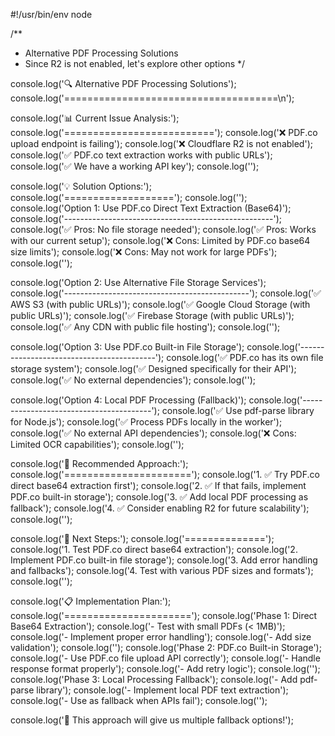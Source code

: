 #!/usr/bin/env node

/**
 * Alternative PDF Processing Solutions
 * Since R2 is not enabled, let's explore other options
 */

console.log('🔍 Alternative PDF Processing Solutions');
console.log('=====================================\n');

console.log('📊 Current Issue Analysis:');
console.log('==========================');
console.log('❌ PDF.co upload endpoint is failing');
console.log('❌ Cloudflare R2 is not enabled');
console.log('✅ PDF.co text extraction works with public URLs');
console.log('✅ We have a working API key');
console.log('');

console.log('💡 Solution Options:');
console.log('===================');
console.log('');
console.log('Option 1: Use PDF.co Direct Text Extraction (Base64)');
console.log('----------------------------------------------------');
console.log('✅ Pros: No file storage needed');
console.log('✅ Pros: Works with our current setup');
console.log('❌ Cons: Limited by PDF.co base64 size limits');
console.log('❌ Cons: May not work for large PDFs');
console.log('');

console.log('Option 2: Use Alternative File Storage Services');
console.log('----------------------------------------------');
console.log('✅ AWS S3 (with public URLs)');
console.log('✅ Google Cloud Storage (with public URLs)');
console.log('✅ Firebase Storage (with public URLs)');
console.log('✅ Any CDN with public file hosting');
console.log('');

console.log('Option 3: Use PDF.co Built-in File Storage');
console.log('------------------------------------------');
console.log('✅ PDF.co has its own file storage system');
console.log('✅ Designed specifically for their API');
console.log('✅ No external dependencies');
console.log('');

console.log('Option 4: Local PDF Processing (Fallback)');
console.log('----------------------------------------');
console.log('✅ Use pdf-parse library for Node.js');
console.log('✅ Process PDFs locally in the worker');
console.log('✅ No external API dependencies');
console.log('❌ Cons: Limited OCR capabilities');
console.log('');

console.log('🎯 Recommended Approach:');
console.log('======================');
console.log('1. ✅ Try PDF.co direct base64 extraction first');
console.log('2. ✅ If that fails, implement PDF.co built-in storage');
console.log('3. ✅ Add local PDF processing as fallback');
console.log('4. ✅ Consider enabling R2 for future scalability');
console.log('');

console.log('🚀 Next Steps:');
console.log('==============');
console.log('1. Test PDF.co direct base64 extraction');
console.log('2. Implement PDF.co built-in file storage');
console.log('3. Add error handling and fallbacks');
console.log('4. Test with various PDF sizes and formats');
console.log('');

console.log('📋 Implementation Plan:');
console.log('======================');
console.log('Phase 1: Direct Base64 Extraction');
console.log('- Test with small PDFs (< 1MB)');
console.log('- Implement proper error handling');
console.log('- Add size validation');
console.log('');
console.log('Phase 2: PDF.co Built-in Storage');
console.log('- Use PDF.co file upload API correctly');
console.log('- Handle response format properly');
console.log('- Add retry logic');
console.log('');
console.log('Phase 3: Local Processing Fallback');
console.log('- Add pdf-parse library');
console.log('- Implement local PDF text extraction');
console.log('- Use as fallback when APIs fail');
console.log('');

console.log('🎉 This approach will give us multiple fallback options!');
